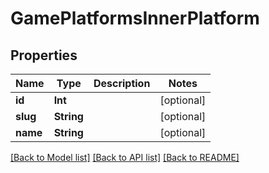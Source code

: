 # GamePlatformsInnerPlatform

## Properties
Name | Type | Description | Notes
------------ | ------------- | ------------- | -------------
**id** | **Int** |  | [optional] 
**slug** | **String** |  | [optional] 
**name** | **String** |  | [optional] 

[[Back to Model list]](../README.md#documentation-for-models) [[Back to API list]](../README.md#documentation-for-api-endpoints) [[Back to README]](../README.md)



